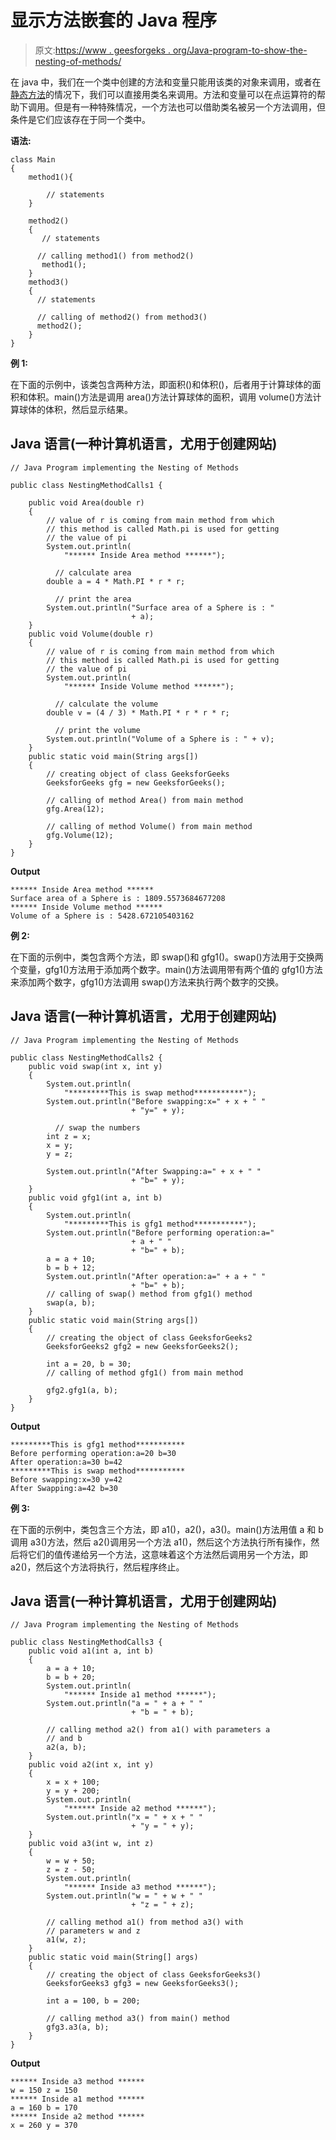 # 显示方法嵌套的 Java 程序

> 原文:[https://www . geesforgeks . org/Java-program-to-show-the-nesting-of-methods/](https://www.geeksforgeeks.org/java-program-to-show-the-nesting-of-methods/)

在 java 中，我们在一个类中创建的方法和变量只能用该类的对象来调用，或者在[静态方法](https://www.geeksforgeeks.org/static-methods-vs-instance-methods-java/)的情况下，我们可以直接用类名来调用。方法和变量可以在点运算符的帮助下调用。但是有一种特殊情况，一个方法也可以借助类名被另一个方法调用，但条件是它们应该存在于同一个类中。

**语法:**

```
class Main
{
    method1(){ 

        // statements
    } 

    method2()
    {
       // statements

      // calling method1() from method2()
       method1();
    }
    method3()
    {
      // statements

      // calling of method2() from method3()
      method2();
    }
}
```

**例 1:**

在下面的示例中，该类包含两种方法，即面积()和体积()，后者用于计算球体的面积和体积。main()方法是调用 area()方法计算球体的面积，调用 volume()方法计算球体的体积，然后显示结果。

## Java 语言(一种计算机语言，尤用于创建网站)

```
// Java Program implementing the Nesting of Methods

public class NestingMethodCalls1 {

    public void Area(double r)
    {
        // value of r is coming from main method from which
        // this method is called Math.pi is used for getting
        // the value of pi
        System.out.println(
            "****** Inside Area method ******");

          // calculate area
        double a = 4 * Math.PI * r * r;

          // print the area
        System.out.println("Surface area of a Sphere is : "
                           + a);
    }
    public void Volume(double r)
    {
        // value of r is coming from main method from which
        // this method is called Math.pi is used for getting
        // the value of pi
        System.out.println(
            "****** Inside Volume method ******");

          // calculate the volume
        double v = (4 / 3) * Math.PI * r * r * r;

          // print the volume
        System.out.println("Volume of a Sphere is : " + v);
    }
    public static void main(String args[])
    {
        // creating object of class GeeksforGeeks
        GeeksforGeeks gfg = new GeeksforGeeks();

        // calling of method Area() from main method
        gfg.Area(12);

        // calling of method Volume() from main method
        gfg.Volume(12);
    }
}
```

**Output**

```
****** Inside Area method ******
Surface area of a Sphere is : 1809.5573684677208
****** Inside Volume method ******
Volume of a Sphere is : 5428.672105403162

```

**例 2:**

在下面的示例中，类包含两个方法，即 swap()和 gfg1()。swap()方法用于交换两个变量，gfg1()方法用于添加两个数字。main()方法调用带有两个值的 gfg1()方法来添加两个数字，gfg1()方法调用 swap()方法来执行两个数字的交换。

## Java 语言(一种计算机语言，尤用于创建网站)

```
// Java Program implementing the Nesting of Methods

public class NestingMethodCalls2 {
    public void swap(int x, int y)
    {
        System.out.println(
            "*********This is swap method***********");
        System.out.println("Before swapping:x=" + x + " "
                           + "y=" + y);

          // swap the numbers
        int z = x;
        x = y;
        y = z;

        System.out.println("After Swapping:a=" + x + " "
                           + "b=" + y);
    }
    public void gfg1(int a, int b)
    {
        System.out.println(
            "*********This is gfg1 method***********");
        System.out.println("Before performing operation:a="
                           + a + " "
                           + "b=" + b);
        a = a + 10;
        b = b + 12;
        System.out.println("After operation:a=" + a + " "
                           + "b=" + b);
        // calling of swap() method from gfg1() method
        swap(a, b);
    }
    public static void main(String args[])
    {
        // creating the object of class GeeksforGeeks2
        GeeksforGeeks2 gfg2 = new GeeksforGeeks2();

        int a = 20, b = 30;
        // calling of method gfg1() from main method

        gfg2.gfg1(a, b);
    }
}
```

**Output**

```
*********This is gfg1 method***********
Before performing operation:a=20 b=30
After operation:a=30 b=42
*********This is swap method***********
Before swapping:x=30 y=42
After Swapping:a=42 b=30

```

**例 3:**

在下面的示例中，类包含三个方法，即 a1()，a2()，a3()。main()方法用值 a 和 b 调用 a3()方法，然后 a2()调用另一个方法 a1()，然后这个方法执行所有操作，然后将它们的值传递给另一个方法，这意味着这个方法然后调用另一个方法，即 a2()，然后这个方法将执行，然后程序终止。

## Java 语言(一种计算机语言，尤用于创建网站)

```
// Java Program implementing the Nesting of Methods

public class NestingMethodCalls3 {
    public void a1(int a, int b)
    {
        a = a + 10;
        b = b + 20;
        System.out.println(
            "****** Inside a1 method ******");
        System.out.println("a = " + a + " "
                           + "b = " + b);

        // calling method a2() from a1() with parameters a
        // and b
        a2(a, b);
    }
    public void a2(int x, int y)
    {
        x = x + 100;
        y = y + 200;
        System.out.println(
            "****** Inside a2 method ******");
        System.out.println("x = " + x + " "
                           + "y = " + y);
    }
    public void a3(int w, int z)
    {
        w = w + 50;
        z = z - 50;
        System.out.println(
            "****** Inside a3 method ******");
        System.out.println("w = " + w + " "
                           + "z = " + z);

        // calling method a1() from method a3() with
        // parameters w and z
        a1(w, z);
    }
    public static void main(String[] args)
    {
        // creating the object of class GeeksforGeeks3()
        GeeksforGeeks3 gfg3 = new GeeksforGeeks3();

        int a = 100, b = 200;

        // calling method a3() from main() method
        gfg3.a3(a, b);
    }
}
```

**Output**

```
****** Inside a3 method ******
w = 150 z = 150
****** Inside a1 method ******
a = 160 b = 170
****** Inside a2 method ******
x = 260 y = 370

```